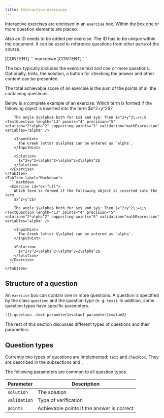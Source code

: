 ```yaml
---
title: Interactive exercises
---
```


Interactive exercises are enclosed in an `exercise` box. Within the box one or
more question elements are placed.

Also an ID needs to be added per exercise. The ID has to be unique within the
document. It can be used to reference questions from other parts of the course.

<Tabs>
  <TabItem label="Result">
    <Exercise id="ex-dummy">
      [CONTENT]
    </Exercise>
  </TabItem>
  <TabItem label="Markdown">
    ```markdown
    <Exercise id="ex-dummy">
      [CONTENT]
    </Exercise>
    ```
  </TabItem>
</Tabs>

The box typically includes the exercise text and one or more questions.
Optionally, hints, the solution, a button for checking the answer and other
content can be presented.

The total achievable score of an exercise is the sum of the points of all the
containing questions.

<Example>
  Below is a complete example of an exercise.

  <Tabs>
    <TabItem label="Result">
      <Exercise id="ex-full">
        Which term is formed if the following object is inserted into the term
        $x^2+y^2$?

        The angle $\alpha$ both for $x$ and $y$: Then $x^2+y^2\;=\;$ <TextQuestion length="13" points="4" precision="5" solution="2*alpha^2" supporting-points="5" validation="mathExpression" variables="alpha" />

        <InputHint>
          The Greek letter $\alpha$ can be entered as `alpha`.
        </InputHint>

        <Solution>
          $x^2+y^2=\alpha^2+\alpha^2=2\alpha^2$
        </Solution>
      </Exercise>
    </TabItem>
    <TabItem label="Markdown">
      ```markdown
      <Exercise id="ex-full">
        Which term is formed if the following object is inserted into the term
        $x^2+y^2$?

        The angle $\alpha$ both for $x$ and $y$: Then $x^2+y^2\;=\;$ <TextQuestion length="13" points="4" precision="5" solution="2*alpha^2" supporting-points="5" validation="mathExpression" variables="alpha" />

        <InputHint>
          The Greek letter $\alpha$ can be entered as `alpha`.
        </InputHint>

        <Solution>
          $x^2+y^2=\alpha^2+\alpha^2=2\alpha^2$
        </Solution>
      </Exercise>
      ```
    </TabItem>
  </Tabs>
</Example>

## Structure of a question

An `exercise` box can contain one or more questions. A question is specified by
the class `question` and the question type (e. g. `text`). In addition, some
question types have specific parameters.

```markdown
[]{.question .text parameter1=value1 parameter2=value2}
```

The rest of this section discusses different types of questions and their
parameters.

## Question types

Currently two types of questions are implemented: `text` and `checkbox`. They
are described in the subsections
[](/section/02-elements/07-interactive-exercises/01-text) and
[](/section/02-elements/07-interactive-exercises/02-checkbox).

The following parameters are common to all question types.

| Parameter    | Description                                 |
|--------------|---------------------------------------------|
| `solution`   | The solution                                |
| `validation` | Type of verification                        |
| `points`     | Achievable points if the answer is correct  |
